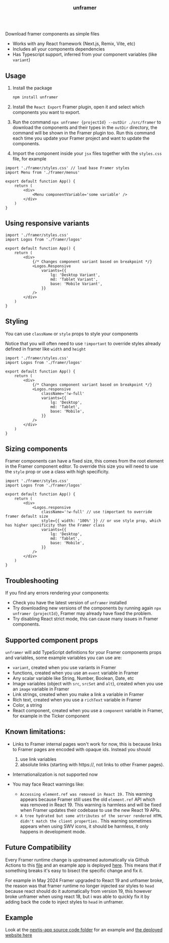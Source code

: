 <div align='center'>
    <br/>
    <br/>
    <h3>unframer</h3>
    <br/>
    <br/>
</div>

Download framer components as simple files

-   Works with any React framework (Next.js, Remix, Vite, etc)
-   Includes all your components dependencies
-   Has Typescript support, inferred from your component variables (like `variant`)

## Usage

1. Install the package

    ```sh
    npm install unframer
    ```

1. Install the `React Export` Framer plugin, open it and select which components you want to export.

1. Run the command `npx unframer {projectId} --outDir ./src/framer` to download the components and their types in the `outDir` directory, the command will be shown in the Framer plugin too. Run this command each time you update your Framer project and want to update the components.

1. Import the component inside your `jsx` files together with the `styles.css` file, for example

```tsx
import './framer/styles.css' // load base Framer styles
import Menu from './framer/menus'

export default function App() {
    return (
        <div>
            <Menu componentVariable='some variable' />
        </div>
    )
}
```

## Using responsive variants

```tsx
import './framer/styles.css'
import Logos from './framer/logos'

export default function App() {
    return (
        <div>
            {/* Changes component variant based on breakpoint */}
            <Logos.Responsive
                variants={{
                    lg: 'Desktop Variant',
                    md: 'Tablet Variant',
                    base: 'Mobile Variant',
                }}
            />
        </div>
    )
}
```

## Styling

You can use `className` or `style` props to style your components

Notice that you will often need to use `!important` to override styles already defined in framer like `width` and `height`

```tsx
import './framer/styles.css'
import Logos from './framer/logos'

export default function App() {
    return (
        <div>
            {/* Changes component variant based on breakpoint */}
            <Logos.responsive
                className='!w-full'
                variants={{
                    lg: 'Desktop',
                    md: 'Tablet',
                    base: 'Mobile',
                }}
            />
        </div>
    )
}
```

## Sizing components

Framer components can have a fixed size, this comes from the root element in the Framer component editor. To override this size you will need to use the `style` prop or use a class with high specificity.

```tsx
import './framer/styles.css'
import Logos from './framer/logos'

export default function App() {
    return (
        <div>
            <Logos.responsive
                className='!w-full' // use !important to override framer default size
                style={{ width: '100%' }} // or use style prop, which has higher specificity than the Framer class
                variants={{
                    lg: 'Desktop',
                    md: 'Tablet',
                    base: 'Mobile',
                }}
            />
        </div>
    )
}
```

## Troubleshooting

If you find any errors rendering your components:

-   Check you have the latest version of `unframer` installed
-   Try downloading new versions of the components by running again `npx unframer {projectId}`, Framer may already have fixed the problem.
-   Try disabling React strict mode, this can cause many issues in Framer components.

## Supported component props

`unframer` will add TypeScript definitions for your Framer components props and variables, some example variables you can use are:

-   `variant`, created when you use variants in Framer
-   functions, created when you use an `event` variable in Framer
-   Any scalar variable like String, Number, Boolean, Date, etc
-   Image variables (object with `src`, `srcSet` and `alt`), created when you use an `image` variable in Framer
-   Link strings, created when you make a link a variable in Framer
-   Rich text, created when you use a `richText` variable in Framer
-   Color, a string
-   React component, created when you use a `component` variable in Framer, for example in the Ticker component

## Known limitations:

-   Links to Framer internal pages won't work for now, this is because links to Framer pages are encoded with opaque ids. Instead you should

    1. use link variables
    1. absolute links (starting with https://, not links to other Framer pages).

-   Internationalization is not supported now

-   You may face React warnings like:
    -   `Accessing element.ref was removed in React 19.` This warning appears because Framer still uses the old `element.ref` API which was removed in React 19. This warning is harmless and will be fixed when Framer updates their codebase to use the new React 19 APIs.
    -   `A tree hydrated but some attributes of the server rendered HTML didn't match the client properties.` This warning sometimes appears when using SWV icons, it should be harmless, it only happens in development mode.

## Future Compatibility

Every Framer runtime change is upstreamed automatically via Github Actions to this [file](unframer/src/framer.js) and an example app is deployed [here](https://unframer-nextjs-app.vercel.app/). This means that if something breaks it's easy to bisect the specific change and fix it.

For example in May 2024 Framer upgraded to React 19 and unframer broke, the reason was that framer runtime no longer injected ssr styles to `head` because react should do it automatically from version 19, this however broke unframer when using react 18, but i was able to quickly fix it by adding back the code to inject styles to `head` in unframer.

## Example

Look at the [nextjs-app source code folder](./nextjs-app) for an example and [the deployed website here](https://unframer-nextjs-app.vercel.app/)
